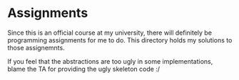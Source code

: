 # Assignments

Since this is an official course at my university, there will definitely be programming assignments for me to do. This directory holds my solutions to those assignemnts.

If you feel that the abstractions are too ugly in some implementations, blame the TA for providing the ugly skeleton code :/

